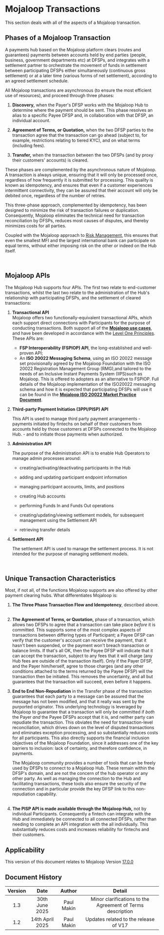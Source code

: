 
# Mojaloop Transactions
This section deals with all of the aspects of a Mojaloop transaction.

## Phases of a Mojaloop Transaction

A payments hub based on the Mojaloop platform clears (routes and guarantees) payments between accounts held by end parties (people, business,
government departments etc) at DFSPs, and integrates with a settlement
partner to orchestrate the movement of funds in settlement between
participating DFSPs either simultaneously (continuous gross settlement) or at a later time (various forms of net settlement), according to an agreed settlement
schedule.

All Mojaloop transactions are asynchronous (to ensure the most efficient
use of resources), and proceed through three phases:

1.  **Discovery,** when the Payer's DFSP works with the Mojaloop Hub to determine where the payment should be sent. This phase resolves an alias to a specific Payee DFSP and, in collaboration with that DFSP, an individual account.
 &nbsp;
2.  **Agreement of Terms, or Quotation,** when the two DFSP parties to the transaction agree that the transaction can go ahead (subject to, for example, restrictions relating to tiered KYC), and on what terms (including fees).
 &nbsp;

3.  **Transfer,** when the transaction between the two DFSPs (and by proxy their customers' accounts) is cleared.
&nbsp;

These phases are complemented by the asynchronous nature of Mojaloop. A transaction is always unique, ensuring that it will only be processed once, regardless of how frequently it is submitted for processing. This quality is known as idempotency, and ensures that even if a customer experiences intermittent connectivity, they can be assured that their account will only be debited once, regardless of the number of retries.

This three-phase approach, complemented by idempotency, has been designed to minimize the risk of transaction failures or duplication. Consequently, Mojaloop eliminates the technical need for transaction reconciliation by DFSPs, reduces most causes of disputes, and thereby minimizes costs for all parties. 

Coupled with the Mojaloop approach to [Risk Management](./risk.md), this ensures that even the smallest MFI and the largest international bank can participate on equal terms, without either imposing risk on the other or indeed on the Hub itself.

&nbsp;
## Mojaloop APIs

The Mojaloop Hub supports four APIs. The first two relate to end-customer transactions, whilst the last two relate to the administration of the Hub's relationship with participating DFSPs, and the settlement of cleared transactions:

1. **Transactional API**    
Mojaloop offers two functionally-equivalent transactional APIs, which each support direct connections with Participants for the purpose of conducting transactions. Both support all of the [**Mojaloop use cases**](./use-cases.md), and have been developed in accordance with the [Level One Principles](https://www.leveloneproject.org/project_guide/level-one-project-design-principles/). These APIs are:
    - **FSP Interoperability (FSPIOP) API**, the long-established and well-proven API;
&nbsp;
    - An **ISO 20022 Messaging Schema**, using an ISO 20022 message set provisionally agreed by the Mojaloop Foundation with the ISO 20022 Registration Management Group (RMG),and tailored to the needs of an Inclusive Instant Payments System (IIPS)such as Mojaloop. This is offered to adopters as an alternative to FSPIOP. Full details of the Mojaloop implementation of the ISO20022 messaging schema and how it is expected that participating DFSPs will use it can be found in the [**Mojaloop ISO 20022 Market Practice Document**](./iso20022.md).
	
2.  **Third-party Payment Initiation (3PPI/PISP) API**

	This API is used to manage third party payment arrangements - payments initiated by fintechs on behalf of their customers from accounts held by those customers at DFSPs connected to the Mojaloop Hub. - and to initiate those payments when authorized.


3.  **Administration API**

	The purpose of the Administration API is to enable Hub Operators to manage admin processes around:

	-   creating/activating/deactivating participants in the Hub

	-   adding and updating participant endpoint information

	-   managing participant accounts, limits, and positions

	-   creating Hub accounts

	-   performing Funds In and Funds Out operations

	-   creating/updating/viewing settlement models, for subsequent management using the Settlement API

	-   retrieving transfer details

4.  **Settlement API**

	The settlement API is used to manage the settlement process. It is not intended for the purpose of managing settlement models.

&nbsp;

## Unique Transaction Characteristics

Most, if not all, of the functions Mojaloop supports are also offered by
other payment clearing hubs. What differentiates Mojaloop is:

1.  **The Three Phase Transaction Flow and Idempotency**, described above.   &nbsp;
2.  **The Agreement of Terms, or Quotation,** phase of a transaction,
    which allows two DFSPs to agree that a transaction can take place *before* it is committed. This supports some of the most complex aspects of transactions between differing types of Participant; a Payee DFSP can verify that the customer's account can receive the payment, that it hasn't been suspended, or the payment won't breach transaction or balance limits. If that's all OK, then the Payee DFSP will indicate that it can accept the transaction, subject to any fees that it will charge  (any Hub fees are outside of the transaction itself). Only if the Payer DFSP, and the Payer him/herself, agree to those charges (and any other conditions attached to the terms returned by the Payee DFSP) will the transaction then be initiated. This removes the uncertainty, and all but guarantees that the transaction will succeed, even before it happens.
   
3.  **End to End Non-Repudiation** in the Transfer phase of the transaction guarantees that each party to a message can be assured that the message has not been modified, and that it really was sent by the purported originator. This underlying technology is leveraged by Mojaloop to guarantee that a transaction will only be committed if *both* the Payer *and* the Payee DFSPs accept that it is, and neither party can repudiate the transaction. This obviates the need for transaction-level reconciliation, which drives down on the level of disputed transactions and eliminates exception processing, and so substantially reduces costs for all participants. This also directly supports the financial inclusion objectives of the Mojaloop Foundation, since it addresses one of the key barriers to inclusion: lack of certainty, and therefore confidence, in payments.

	The Mojaloop community provides a number of tools that can be freely used by DFSPs to connect to a Mojaloop Hub. These remain within the DFSP's domain, and are not the concern of the hub operator or any other party. As well as managing the connection to the Hub and facilitating transactions, these tools also ensure the security of the connection and in particular provide the key DFSP link to this non-repudiation capability.  
	&nbsp;
4.  **The PISP API is made available through the Mojaloop Hub,** not by individual Participants. Consequently a fintech can integrate with the Hub and immediately be connected to all connected DFSPs, rather than needing to complete an API integration with the all individually. This substantially reduces costs and increases reliability for fintechs and their customers.

## Applicability

This version of this document relates to Mojaloop Version [17.0.0](https://github.com/mojaloop/helm/releases/tag/v17.0.0)

## Document History
  |Version|Date|Author|Detail|
|:--------------:|:--------------:|:--------------:|:--------------:|
|1.3|30th June 2025| Paul Makin|Minor clarifications to the Agreement of Terms description| 
|1.2|14th April 2025| Paul Makin|Updates related to the release of V17|